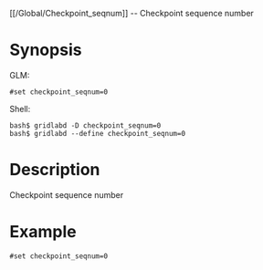 [[/Global/Checkpoint_seqnum]] -- Checkpoint sequence number

# Synopsis

GLM:

~~~
#set checkpoint_seqnum=0
~~~

Shell:

~~~
bash$ gridlabd -D checkpoint_seqnum=0
bash$ gridlabd --define checkpoint_seqnum=0
~~~

# Description

Checkpoint sequence number

# Example

~~~
#set checkpoint_seqnum=0
~~~
